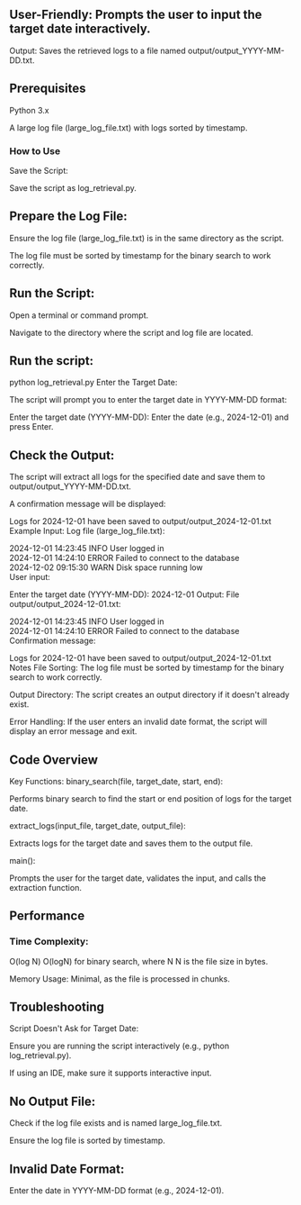## User-Friendly: Prompts the user to input the target date interactively.

Output: Saves the retrieved logs to a file named output/output_YYYY-MM-DD.txt.

## Prerequisites
Python 3.x

A large log file (large_log_file.txt) with logs sorted by timestamp.

### How to Use
Save the Script:

Save the script as log_retrieval.py.

## Prepare the Log File:

Ensure the log file (large_log_file.txt) is in the same directory as the script.

The log file must be sorted by timestamp for the binary search to work correctly.

## Run the Script:

Open a terminal or command prompt.

Navigate to the directory where the script and log file are located.

## Run the script:

python log_retrieval.py
Enter the Target Date:

The script will prompt you to enter the target date in YYYY-MM-DD format:

Enter the target date (YYYY-MM-DD):
Enter the date (e.g., 2024-12-01) and press Enter.

## Check the Output:

The script will extract all logs for the specified date and save them to output/output_YYYY-MM-DD.txt.

A confirmation message will be displayed:

Logs for 2024-12-01 have been saved to output/output_2024-12-01.txt
Example
Input:
Log file (large_log_file.txt):

2024-12-01 14:23:45 INFO User logged in  
2024-12-01 14:24:10 ERROR Failed to connect to the database  
2024-12-02 09:15:30 WARN Disk space running low  
User input:

Enter the target date (YYYY-MM-DD): 2024-12-01
Output:
File output/output_2024-12-01.txt:

2024-12-01 14:23:45 INFO User logged in  
2024-12-01 14:24:10 ERROR Failed to connect to the database  
Confirmation message:

Logs for 2024-12-01 have been saved to output/output_2024-12-01.txt
Notes
File Sorting: The log file must be sorted by timestamp for the binary search to work correctly.

Output Directory: The script creates an output directory if it doesn't already exist.

Error Handling: If the user enters an invalid date format, the script will display an error message and exit.

## Code Overview
Key Functions:
binary_search(file, target_date, start, end):

Performs binary search to find the start or end position of logs for the target date.

extract_logs(input_file, target_date, output_file):

Extracts logs for the target date and saves them to the output file.

main():

Prompts the user for the target date, validates the input, and calls the extraction function.

## Performance
### Time Complexity: 
O(log N)
O(logN) for binary search, where N
N is the file size in bytes.

Memory Usage: Minimal, as the file is processed in chunks.

## Troubleshooting
Script Doesn't Ask for Target Date:

Ensure you are running the script interactively (e.g., python log_retrieval.py).

If using an IDE, make sure it supports interactive input.

## No Output File:

Check if the log file exists and is named large_log_file.txt.

Ensure the log file is sorted by timestamp.

## Invalid Date Format:

Enter the date in YYYY-MM-DD format (e.g., 2024-12-01).
